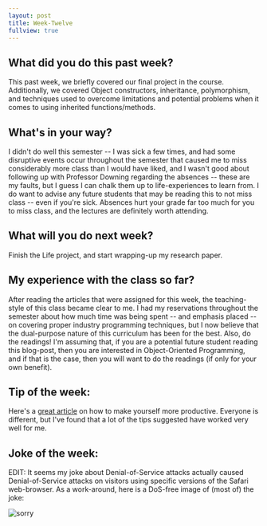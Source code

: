 ```yaml
---
layout: post
title: Week-Twelve
fullview: true
---
```


## What did you do this past week?
This past week, we briefly covered our final project in the course. Additionally, we covered Object constructors, inheritance, polymorphism, and techniques used to overcome limitations and potential problems when it comes to using inherited functions/methods.

## What's in your way?
I didn't do well this semester -- I was sick a few times, and had some disruptive events occur throughout the semester that caused me to miss considerably more class than I would have liked, and I wasn't good about following up with Professor Downing regarding the absences -- these are my faults, but I guess I can chalk them up to life-experiences to learn from. I do want to advise any future students that may be reading this to not miss class -- even if you're sick. Absences hurt your grade far too much for you to miss class, and the lectures are definitely worth attending.

## What will you do next week?
Finish the Life project, and start wrapping-up my research paper. 

## My experience with the class so far?
After reading the articles that were assigned for this week, the teaching-style of this class became clear to me. I had my reservations throughout the semester about how much time was being spent -- and emphasis placed -- on covering proper industry programming techniques, but I now believe that the dual-purpose nature of this curriculum has been for the best. Also, do the readings! I'm assuming that, if you are a potential future student reading this blog-post, then you are interested in Object-Oriented Programming, and if that is the case, then you will want to do the readings (if only for your own benefit).

## Tip of the week:
Here's a [great article](https://www.linkedin.com/pulse/surprising-things-ultra-productive-people-do-every-day-bradberry) on how to make yourself more productive. Everyone is different, but I've found that a lot of the tips suggested have worked very well for me.

## Joke of the week:
EDIT: It seems my joke about Denial-of-Service attacks actually caused Denial-of-Service attacks on visitors using specific versions of the Safari web-browser. As a work-around, here is a DoS-free image of (most of) the joke:    

![sorry](https://raw.githubusercontent.com/tannerjh5/tannerjh5.github.io/master/images/DoSS.png)
